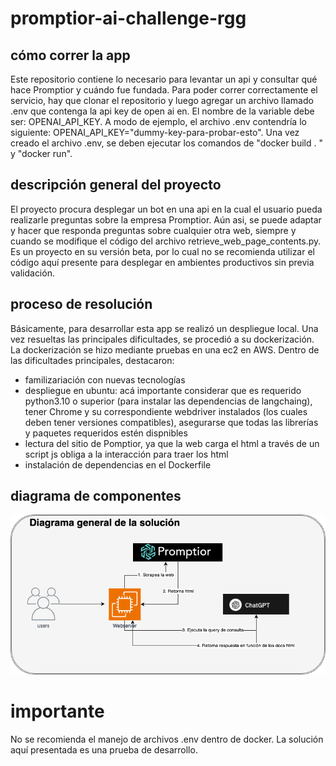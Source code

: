 # promptior-ai-challenge-rgg

## cómo correr la app
Este repositorio contiene lo necesario para levantar un api y consultar qué hace Promptior y cuándo fue fundada. 
Para poder correr correctamente el servicio, hay que clonar el repositorio y luego agregar un archivo llamado .env que contenga la api key de open ai en. El nombre de la variable debe ser: OPENAI_API_KEY. A modo de ejemplo, el archivo .env contendría lo siguiente: OPENAI_API_KEY="dummy-key-para-probar-esto". Una vez creado el archivo .env, se deben ejecutar los comandos de "docker build . " y "docker run".

## descripción general del proyecto
El proyecto procura desplegar un bot en una api en la cual el usuario pueda realizarle preguntas sobre la empresa Promptior. 
Aún asi, se puede adaptar y hacer que responda preguntas sobre cualquier otra web, siempre y cuando se modifique el código del archivo retrieve_web_page_contents.py. Es un proyecto en su versión beta, por lo cual no se recomienda utilizar el código aquí presente para desplegar en ambientes productivos sin previa validación. 

## proceso de resolución
Básicamente, para desarrollar esta app se realizó un despliegue local. Una vez resueltas las principales dificultades, se procedió a su dockerización. La dockerización se hizo mediante pruebas en una ec2 en AWS. Dentro de las dificultades principales, destacaron:

- familizariación con nuevas tecnologías
- despliegue en ubuntu: acá importante considerar que es requerido python3.10 o superior (para instalar las dependencias de langchaing), tener Chrome y su correspondiente webdriver instalados (los cuales deben tener versiones compatibles), asegurarse que todas las librerías y paquetes requeridos estén dispnibles
- lectura del sitio de Pomptior, ya que la web carga el html a través de un script js obliga a la interacción para traer los html
- instalación de dependencias en el Dockerfile 

## diagrama de componentes

![diagrama de componentes](https://github.com/rgg1993/promptior-ai-challenge-rgg/blob/main/diagram.png)

# importante
No se recomienda el manejo de archivos .env dentro de docker. 
La solución aquí presentada es una prueba de desarrollo. 



